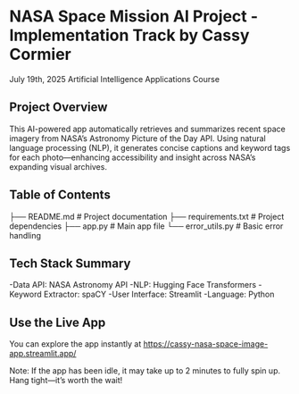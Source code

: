 # NASA Space Mission AI Project - Implementation Track by Cassy Cormier
July 19th, 2025
Artificial Intelligence Applications Course

## Project Overview
This AI-powered app automatically retrieves and summarizes recent space imagery from NASA’s Astronomy Picture of the Day API. Using natural language processing (NLP), it generates concise captions and keyword tags for each photo—enhancing accessibility and insight across NASA’s expanding visual archives.

## Table of Contents
├── README.md           # Project documentation
├── requirements.txt    # Project dependencies
├── app.py              # Main app file
└── error_utils.py      # Basic error handling

## Tech Stack Summary
-Data API: NASA Astronomy API
-NLP: Hugging Face Transformers
-Keyword Extractor: spaCY
-User Interface: Streamlit
-Language: Python

## Use the Live App
You can explore the app instantly at https://cassy-nasa-space-image-app.streamlit.app/

Note: If the app has been idle, it may take up to 2 minutes to fully spin up. Hang tight—it’s worth the wait!
